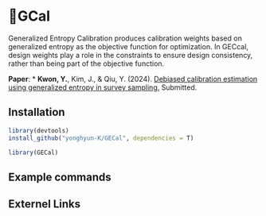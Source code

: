 
# GCal

Generalized Entropy Calibration produces calibration weights based on generalized entropy as the objective function for optimization. In GECcal, design weights play a role in the constraints to ensure design consistency, rather than being part of the objective function.

**Paper**: *   **Kwon, Y.**, Kim, J., & Qiu, Y. (2024). [Debiased calibration estimation using generalized entropy in survey sampling.](https://arxiv.org/abs/2404.01076) Submitted.  
<!--Kwon, Y., & Kim, J. (2023). [Ensemble Fractional Imputation for Incomplete Categorical Data with a Graphical Model.](https://dmlr.ai/assets/accepted-papers/135/CameraReady/DMLR_paper.pdf) *In Workshop on Data-centric Machine Learning Research, International Conference on Machine Learning (ICML).* -->

## Installation

``` r
library(devtools)
install_github("yonghyun-K/GECal", dependencies = T)

library(GECal)
```

## Example commands
<!--
``` r
library(EFI)

# Import data and generate missingness.
Y = as.data.frame.table(HairEyeColor, stringsAsFactors = TRUE)
Y = Y[rep(seq_len(nrow(Y)), Y$Freq), ]; Y$Freq <- NULL # OR # Y = tidyr::uncount(Y, Freq)
n = nrow(Y); p = ncol(Y); rownames(Y) <- 1:n
delta = matrix(rbinom(n * p, 1, 0.5), nr = n, nc = p); Y[delta == 0] = NA

# Ensemble Fractional Imputation.
cand.edges = apply(combn(p, 2), 2, list)
dp = doublep(Y, cand.edges, freq = F)
plot(dp)
EFI = efi(Y, dp, freq = F)

estimate(EFI, "(Hair == \"Black\") & (Eye == \"Brown\")")
estimate(EFI, "(Hair == \"Black\") & (Sex == \"Male\")")
```
-->
## Externel Links
<!--
- [CRAN Task View: Missing Data](https://cran.r-project.org/web/views/MissingData.html)

- [FHDI](https://github.com/cran/FHDI)

- [mice](https://github.com/amices/mice)
- https://stefvanbuuren.name/fimd/

- [missForest](https://github.com/stekhoven/missForest)

- [GAIN](https://github.com/jsyoon0823/GAIN)
-->

